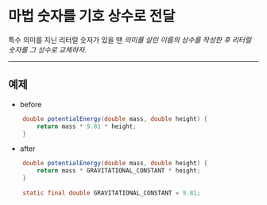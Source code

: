 # 마법 숫자를 기호 상수로 전달

특수 의미를 지닌 리터럴 숫자가 있을 땐
*의미를 살린 이름의 상수를 작성한 후 리터럴 숫자를 그 상수로 교체하자.*

---

## 예제
* before  
```java
	double potentialEnergy(double mass, double height) {
		return mass * 9.81 * height;
	}
```
* after  
```java
	double potentialEnergy(double mass, double height) {
		return mass * GRAVITATIONAL_CONSTANT * height;
	}
	
	static final double GRAVITATIONAL_CONSTANT = 9.81;
```
